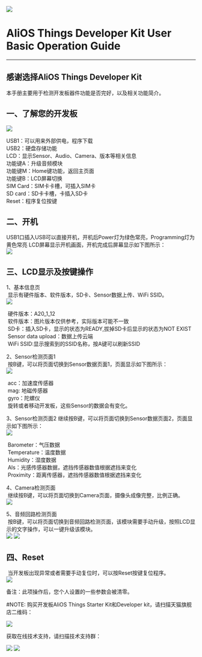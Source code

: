 ![](https://i.imgur.com/Q8Jcei1.png)

# AliOS Things Developer Kit User Basic Operation Guide
---

## 感谢选择AliOS Things Developer Kit  
本手册主要用于检测开发板器件功能是否完好，以及相关功能简介。

## 一、了解您的开发板  
![](https://i.imgur.com/woYva7j.png)

USB1：可以用来外部供电，程序下载  
USB2：硬盘存储功能  
LCD：显示Sensor、Audio、Camera、版本等相关信息  
功能键A：升级音频模块  
功能键M：Home键功能，返回主页面  
功能键B：LCD屏幕切换  
SIM Card：SIM卡卡槽，可插入SIM卡  
SD card：SD卡卡槽，卡插入SD卡  
Reset：程序复位按键

## 二、开机
USB1口插入USB可以直接开机，开机后Power灯为绿色常亮，Programming灯为黄色常亮
LCD屏幕显示开机画面，开机完成后屏幕显示如下图所示：  
![](https://i.imgur.com/Arpyh1o.png)


## 三、LCD显示及按键操作
1、基本信息页  
&nbsp;显示有硬件版本、软件版本，SD卡、Sensor数据上传、WiFi SSID。  
![](https://i.imgur.com/eFkH8sE.png)

&nbsp;硬件版本：A20_1_12  
&nbsp;软件版本：图片版本仅供参考，实际版本可能不一致  
&nbsp;SD卡：插入SD卡，显示的状态为READY,拔掉SD卡后显示的状态为NOT EXIST  
&nbsp;Sensor data upload：数据上传云端  
&nbsp;WiFi SSID:显示搜索到的SSID名称，按A键可以刷新SSID  

2、Sensor检测页面1  
&nbsp;按B键，可以将页面切换到Sensor数据页面1，页面显示如下图所示：  
![](https://i.imgur.com/0nYxQ8u.png)


&nbsp;acc：加速度传感器  
&nbsp;mag: 地磁传感器  
&nbsp;gyro：陀螺仪  
&nbsp;旋转或者移动开发板，这些Sensor的数据会有变化。

3、Sensor检测页面2
继续按B键，可以将页面切换到Sensor数据页面2，页面显示如下图所示：  
![](https://i.imgur.com/59p54rW.png)

&nbsp;Barometer：气压数据  
&nbsp;Temperature：温度数据  
&nbsp;Humidity：湿度数据  
&nbsp;Als：光感传感器数据，遮挡传感器数值根据遮挡来变化  
&nbsp;Proximity：距离传感器，遮挡传感器数值根据遮挡来变化


4、Camera检测页面  
&nbsp;继续按B键，可以将页面切换到Camera页面，摄像头成像完整，比例正确。  
![](https://i.imgur.com/uw6MZIY.png)  


5、音频回路检测页面  
&nbsp;按B键，可以将页面切换到音频回路检测页面，该模块需要手动升级，按照LCD显示的文字操作，可以一键升级该模块。  
![](https://i.imgur.com/mI1cegV.png) ![](https://i.imgur.com/SfznaDV.png)
                                        
                                                                               
## 四、Reset  
&nbsp;当开发板出现异常或者需要手动复位时，可以按Reset按键复位程序。  
![](https://i.imgur.com/Fd6Tx2b.png)


备注：此项操作后，您个人设置的一些参数会被清零。

#NOTE:
购买开发板AliOS Things Starter Kit和Developer kit，请扫描天猫旗舰店二维码：

![](https://i.imgur.com/VxHonLB.png)

获取在线技术支持，请扫描技术支持群：

![](https://i.imgur.com/uyT4v0Y.png)
![](https://i.imgur.com/rqjjjA0.jpg)